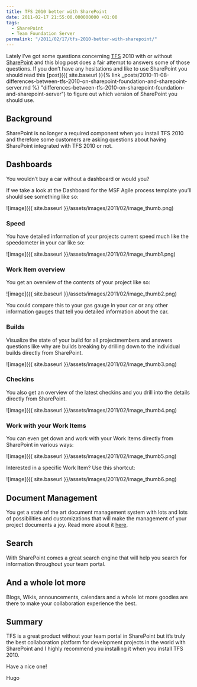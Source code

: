 ```yaml
---
title: TFS 2010 better with SharePoint
date: 2011-02-17 21:55:00.000000000 +01:00
tags:
  - SharePoint
  - Team Foundation Server
permalink: "/2011/02/17/tfs-2010-better-with-sharepoint/"
---
```


Lately I’ve got some questions concerning [TFS](http://msdn.microsoft.com/en-us/vstudio/ff637362) 2010 with or without [SharePoint](http://sharepoint.microsoft.com/en-us/Pages/default.aspx) and this blog post does a fair attempt to answers some of those questions. If you don’t have any hesitations and like to use SharePoint you should read this [post]({{ site.baseurl }}{% link _posts/2010-11-08-differences-between-tfs-2010-on-sharepoint-foundation-and-sharepoint-server.md %} "differences-between-tfs-2010-on-sharepoint-foundation-and-sharepoint-server") to figure out which version of SharePoint you should use.

## Background

SharePoint is no longer a required component when you install TFS 2010 and therefore some customers are asking questions about having SharePoint integrated with TFS 2010 or not.

## Dashboards

You wouldn’t buy a car without a dashboard or would you?

If we take a look at the Dashboard for the MSF Agile process template you’ll should see something like so:

![image]({{ site.baseurl }}/assets/images/2011/02/image_thumb.png)

### Speed

You have detailed information of your projects current speed much like the speedometer in your car like so:

![image]({{ site.baseurl }}/assets/images/2011/02/image_thumb1.png)

### Work Item overview

You get an overview of the contents of your project like so:

![image]({{ site.baseurl }}/assets/images/2011/02/image_thumb2.png)

You could compare this to your gas gauge in your car or any other information gauges that tell you detailed information about the car.

### Builds

Visualize the state of your build for all projectmembers and answers questions like why are builds breaking by drilling down to the individual builds directly from SharePoint.

![image]({{ site.baseurl }}/assets/images/2011/02/image_thumb3.png)

### Checkins

You also get an overview of the latest checkins and you drill into the details directly from SharePoint.

![image]({{ site.baseurl }}/assets/images/2011/02/image_thumb4.png)

### Work with your Work Items

You can even get down and work with your Work Items directly from SharePoint in various ways:

![image]({{ site.baseurl }}/assets/images/2011/02/image_thumb5.png)

Interested in a specific Work Item? Use this shortcut:

![image]({{ site.baseurl }}/assets/images/2011/02/image_thumb6.png)

## Document Management

You get a state of the art document management system with lots and lots of possibilities and customizations that will make the management of your project documents a joy. Read more about it [here](http://technet.microsoft.com/en-us/library/cc261933.aspx "Document management overview (SharePoint Server 2010)").

## Search

With SharePoint comes a great search engine that will help you search for information throughout your team portal.

## And a whole lot more

Blogs, Wikis, announcements, calendars and a whole lot more goodies are there to make your collaboration experience the best.

## Summary

TFS is a great product without your team portal in SharePoint but it’s truly the best collaboration platform for development projects in the world with SharePoint and I highly recommend you installing it when you install TFS 2010.

Have a nice one!

Hugo
